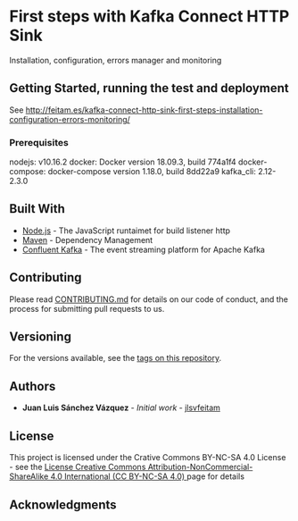 # First steps with Kafka Connect HTTP Sink 

Installation, configuration, errors manager and monitoring

## Getting Started, running the test and deployment

See http://feitam.es/kafka-connect-http-sink-first-steps-installation-configuration-errors-monitoring/


### Prerequisites

nodejs:  v10.16.2
docker: Docker version 18.09.3, build 774a1f4
docker-compose: docker-compose version 1.18.0, build 8dd22a9
kafka_cli: 2.12-2.3.0


## Built With

* [Node.js](http://nodejs.org/) - The JavaScript runtaimet for build listener http
* [Maven](https://maven.apache.org/) - Dependency Management
* [Confluent Kafka](https://www.confluent.io) - The event streaming platform for Apache Kafka

## Contributing

Please read [CONTRIBUTING.md](https://gist.github.com/PurpleBooth/b24679402957c63ec426) for details on our code of conduct, and the process for submitting pull requests to us.

## Versioning

For the versions available, see the [tags on this repository](https://github.com/your/project/tags). 

## Authors

* **Juan Luis Sánchez Vázquez** - *Initial work* - [jlsvfeitam](https://github.com/jlsvfeitam)

## License

This project is licensed under the Crative Commons BY-NC-SA 4.0 License - see the [License Creative Commons Attribution-NonCommercial-ShareAlike 4.0 International (CC BY-NC-SA 4.0) ](https://creativecommons.org/licenses/by-nc-sa/4.0/) page for details

## Acknowledgments


